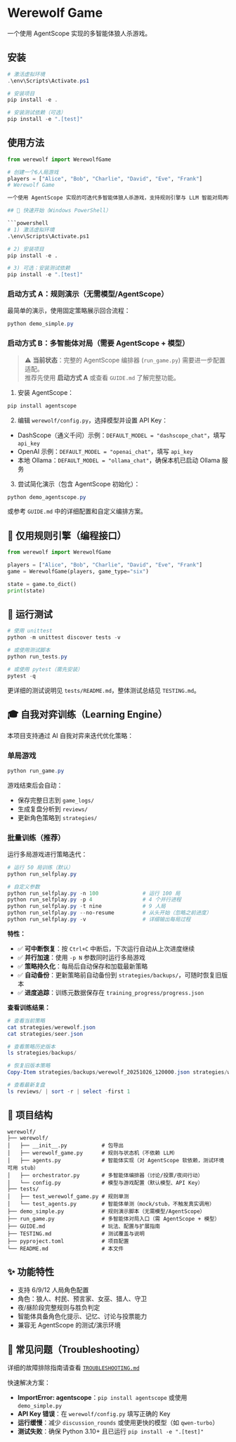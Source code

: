 # Werewolf Game

一个使用 AgentScope 实现的多智能体狼人杀游戏。

## 安装

```powershell
# 激活虚拟环境
.\env\Scripts\Activate.ps1

# 安装项目
pip install -e .

# 安装测试依赖（可选）
pip install -e ".[test]"
```

## 使用方法

````python
from werewolf import WerewolfGame

# 创建一个6人局游戏
players = ["Alice", "Bob", "Charlie", "David", "Eve", "Frank"]
# Werewolf Game

一个使用 AgentScope 实现的可迭代多智能体狼人杀游戏，支持规则引擎与 LLM 智能对局两种模式。

## 🚀 快速开始（Windows PowerShell）

```powershell
# 1) 激活虚拟环境
.\env\Scripts\Activate.ps1

# 2) 安装项目
pip install -e .

# 3) 可选：安装测试依赖
pip install -e ".[test]"
````

### 启动方式 A：规则演示（无需模型/AgentScope）

最简单的演示，使用固定策略展示回合流程：

```powershell
python demo_simple.py
```

### 启动方式 B：多智能体对局（需要 AgentScope + 模型）

> ⚠️ **当前状态**：完整的 AgentScope 编排器 (`run_game.py`) 需要进一步配置适配。  
> 推荐先使用 **启动方式 A** 或查看 `GUIDE.md` 了解完整功能。

1. 安装 AgentScope：

```powershell
pip install agentscope
```

2. 编辑 `werewolf/config.py`，选择模型并设置 API Key：

- DashScope（通义千问）示例：`DEFAULT_MODEL = "dashscope_chat"`，填写 `api_key`
- OpenAI 示例：`DEFAULT_MODEL = "openai_chat"`，填写 `api_key`
- 本地 Ollama：`DEFAULT_MODEL = "ollama_chat"`，确保本机已启动 Ollama 服务

3. 尝试简化演示（包含 AgentScope 初始化）：

```powershell
python demo_agentscope.py
```

或参考 `GUIDE.md` 中的详细配置和自定义编排方案。

## 🧩 仅用规则引擎（编程接口）

```python
from werewolf import WerewolfGame

players = ["Alice", "Bob", "Charlie", "David", "Eve", "Frank"]
game = WerewolfGame(players, game_type="six")

state = game.to_dict()
print(state)
```

## 🧪 运行测试

```powershell
# 使用 unittest
python -m unittest discover tests -v

# 或使用测试脚本
python run_tests.py

# 或使用 pytest（需先安装）
pytest -q
```

更详细的测试说明见 `tests/README.md`，整体测试总结见 `TESTING.md`。

## 🎓 自我对弈训练（Learning Engine）

本项目支持通过 AI 自我对弈来迭代优化策略：

### 单局游戏

```powershell
python run_game.py
```

游戏结束后会自动：

- 保存完整日志到 `game_logs/`
- 生成复盘分析到 `reviews/`
- 更新角色策略到 `strategies/`

### 批量训练（推荐）

运行多局游戏进行策略迭代：

```powershell
# 运行 50 局训练（默认）
python run_selfplay.py

# 自定义参数
python run_selfplay.py -n 100              # 运行 100 局
python run_selfplay.py -p 4                # 4 个并行进程
python run_selfplay.py -t nine             # 9 人局
python run_selfplay.py --no-resume         # 从头开始（忽略之前进度）
python run_selfplay.py -v                  # 详细输出每局过程
```

**特性：**

- ✅ **可中断恢复**：按 `Ctrl+C` 中断后，下次运行自动从上次进度继续
- ✅ **并行加速**：使用 `-p N` 参数同时运行多局游戏
- ✅ **策略持久化**：每局后自动保存和加载最新策略
- ✅ **自动备份**：更新策略前自动备份到 `strategies/backups/`，可随时恢复旧版本
- ✅ **进度追踪**：训练元数据保存在 `training_progress/progress.json`

**查看训练结果：**

```powershell
# 查看当前策略
cat strategies/werewolf.json
cat strategies/seer.json

# 查看策略历史版本
ls strategies/backups/

# 恢复旧版本策略
Copy-Item strategies/backups/werewolf_20251026_120000.json strategies/werewolf.json

# 查看最新复盘
ls reviews/ | sort -r | select -first 1
```

## 📁 项目结构

```
werewolf/
├── werewolf/
│   ├── __init__.py           # 包导出
│   ├── werewolf_game.py      # 规则与状态机（不依赖 LLM）
│   ├── agents.py             # 智能体实现（对 AgentScope 软依赖，测试环境可用 stub）
│   ├── orchestrator.py       # 多智能体编排器（讨论/投票/夜间行动）
│   └── config.py             # 模型与游戏配置（默认模型、API Key）
├── tests/
│   ├── test_werewolf_game.py # 规则单测
│   └── test_agents.py        # 智能体单测（mock/stub，不触发真实调用）
├── demo_simple.py            # 规则演示脚本（无需模型/AgentScope）
├── run_game.py               # 多智能体对局入口（需 AgentScope + 模型）
├── GUIDE.md                  # 玩法、配置与扩展指南
├── TESTING.md                # 测试覆盖与说明
├── pyproject.toml            # 项目配置
└── README.md                 # 本文件
```

## ✨ 功能特性

- 支持 6/9/12 人局角色配置
- 角色：狼人、村民、预言家、女巫、猎人、守卫
- 夜/昼阶段完整规则与胜负判定
- 智能体具备角色化提示、记忆、讨论与投票能力
- 兼容无 AgentScope 的测试/演示环境

## 🔧 常见问题（Troubleshooting）

详细的故障排除指南请查看 [`TROUBLESHOOTING.md`](TROUBLESHOOTING.md)

快速解决方案：

- **ImportError: agentscope**：`pip install agentscope` 或使用 `demo_simple.py`
- **API Key 错误**：在 `werewolf/config.py` 填写正确的 Key
- **运行缓慢**：减少 `discussion_rounds` 或使用更快的模型（如 `qwen-turbo`）
- **测试失败**：确保 Python 3.10+ 且已运行 `pip install -e ".[test]"`

